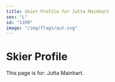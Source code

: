 ```yaml
---
title: Skier Profile for Jutta Mainhart
sex: "L"
id: "1399"
image: "/img/flags/aut.svg" 
---
```


# Skier Profile

This page is for: Jutta Mainhart.
    